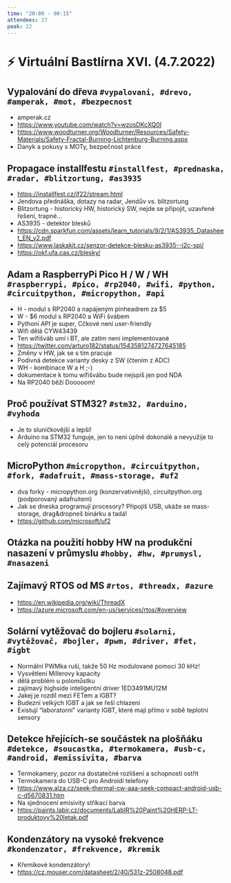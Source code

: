 ```yaml
---
time: "20:00 - 00:15"
attendees: 27
peak: 22
---
```

# ⚡ Virtuální Bastlírna XVI. (4.7.2022)

## Vypalování do dřeva `#vypalovani, #drevo, #amperak, #mot, #bezpecnost`
- amperak.cz
- https://www.youtube.com/watch?v=wzosDKcXQ0I
- https://www.woodturner.org/Woodturner/Resources/Safety-Materials/Safety-Fractal-Burning-Lichtenburg-Burning.aspx
- Danyk a pokusy s MOTy, bezpečnost práce

## Propagace installfestu `#installfest, #prednaska, #radar, #blitzortung, #as3935`
- https://installfest.cz/if22/stream.html
- Jendova přednáška, dotazy na radar, Jendův vs. blitzortung
- Blitzortung - historický HW, historický SW, nejde se připojit, uzavřené řešení, trapné…
- AS3935 - detektor blesků
- https://cdn.sparkfun.com/assets/learn_tutorials/9/2/1/AS3935_Datasheet_EN_v2.pdf
- https://www.laskakit.cz/senzor-detekce-blesku-as3935--i2c-spi/
- https://okf.ufa.cas.cz/blesky/

## Adam a RaspberryPi Pico H / W / WH `#raspberrypi, #pico, #rp2040, #wifi, #python, #circuitpython, #micropython, #api`
- H - modul s RP2040 a napájeným pinheadrem za $5
- W - $6 modul s RP2040 a WiFi švábem
- Pythoní API je super, Cčkové není user-friendly
- Wifi dělá CYW43439
- Ten wifišváb umí i BT, ale zatím není implementované
- https://twitter.com/arturo182/status/1543581274727645185
- Změny v HW, jak se s tím pracuje
- Podivná detekce varianty desky z SW (čtením z ADC)
- WH - kombinace W a H ;-)
- dokumentace k tomu wifišvábu bude nejspíš jen pod NDA
- Na RP2040 běží Dooooom!

## Proč používat STM32? `#stm32, #arduino, #vyhoda`
- Je to sluníčkovější a lepší!
- Arduino na STM32 funguje, jen to není úplně dokonalé a nevyužije to celý potenciál procesoru

## MicroPython `#micropython, #circuitpython, #fork, #adafruit, #mass-storage, #uf2`
- dva forky - micropython.org (konzervativnější), circuitpython.org (podporovaný adafruitem)
- Jak se dneska programují procesory? Připojíš USB, ukáže se mass-storage, drag&dropneš binárku a tadá!
- https://github.com/microsoft/uf2

## Otázka na použití hobby HW na produkční nasazení v průmyslu `#hobby, #hw, #prumysl, #nasazeni`

## Zajímavý RTOS od MS `#rtos, #threadx, #azure`
- https://en.wikipedia.org/wiki/ThreadX
- https://azure.microsoft.com/en-us/services/rtos/#overview

## Solární vytěžovač do bojleru `#solarni, #vytěžovač, #bojler, #pwm, #driver, #fet, #igbt`
- Normální PWMka ruší, takže 50 Hz modulované pomocí 30 kHz!
- Vysvětlení Millerovy kapacity
- dělá problém u polomůstku
- zajímavý highside inteligentní driver 1ED3491MU12M
- Jakej je rozdíl mezi FETem a IGBT?
- Budezní velkých IGBT a jak se řeší chlazení
- Existují “laboratorní” varianty IGBT, které mají přímo v sobě teplotní sensory

## Detekce hřejících-se součástek na plošňáku `#detekce, #soucastka, #termokamera, #usb-c, #android, #emissivita, #barva`
- Termokamery, pozor na dostatečné rozlišení a schopnosti ostřit
- Termokamera do USB-C pro Androidí telefony
- https://www.alza.cz/seek-thermal-cw-aaa-seek-compact-android-usb-c-d5670831.htm
- Na sjednocení emisivity stříkací barva
- https://paints.labir.cz/documents/LabIR%20Paint%20HERP-LT-produktovy%20letak.pdf

## Kondenzátory na vysoké frekvence `#kondenzator, #frekvence, #kremik`
- Křemíkové kondenzátory!
- https://cz.mouser.com/datasheet/2/40/531z-2508048.pdf
